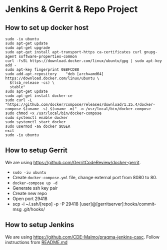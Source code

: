# Jenkins & Gerrit & Repo Project

## How to set up docker host

```
sudo -iu ubuntu
sudo apt-get update
sudo apt-get upgrade
sudo apt-get install apt-transport-https ca-certificates curl gnupg-agent software-properties-common
curl -fsSL https://download.docker.com/linux/ubuntu/gpg | sudo apt-key add -
sudo apt-key fingerprint 0EBFCD88
sudo add-apt-repository    "deb [arch=amd64] https://download.docker.com/linux/ubuntu \
  $(lsb_release -cs) \
  stable"
sudo apt-get update
sudo apt-get install docker-ce
sudo curl -L "https://github.com/docker/compose/releases/download/1.25.4/docker-compose-$(uname -s)-$(uname -m)" -o /usr/local/bin/docker-compose
sudo chmod +x /usr/local/bin/docker-compose
sudo systemctl enable docker
sudo systemctl start docker
sudo usermod -aG docker $USER
exit
sudo -iu ubuntu
```

## How to setup Gerrit

We are using https://github.com/GerritCodeReview/docker-gerrit.

- `sudo -iu ubuntu`
- Create `docker-compose.yml` file, change external port from 8080 to 80.
- `docker-compose up -d`
- Generate ssh key pair
- Create new repo
- Open port 29418
- scp -i ~/.ssh/[repo] -p -P 29418 [user]@[gerritserver]:hooks/commit-msg .git/hooks/


## How to setup Jenkins

We are using https://github.com/CDE-Malmo/praqma-jenkins-casc. 
Follow instructions from [README.md](https://github.com/CDE-Malmo/praqma-jenkins-casc/blob/master/README.md)
